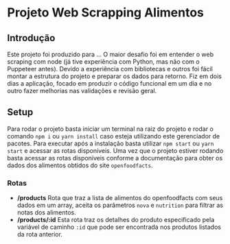 # Projeto Web Scrapping Alimentos

## Introdução

 Este projeto foi produzido para ...
 O maior desafio foi em entender o web scraping com node (já tive experiência com Python, mas não com o Puppeteer antes).
 Devido a experiência com bibliotecas e outros foi fácil montar a estrutura do projeto e preparar os dados para retorno.
 Fiz em dois dias a aplicação, focado em produzir o código funcional em um dia e no outro fazer melhorias nas validações e revisão geral.

## Setup

 Para rodar o projeto basta iniciar um terminal na raiz do projeto e rodar o comando `npm i` ou `yarn install` caso esteja utilizando este gerenciador de pacotes.
 Para executar após a instalação basta utilizar ```npm start``` ou ```yarn start``` e acessar as rotas disponíveis.
 Uma vez que o projeto estiver rodando basta acessar as rotas disponíveis conforme a documentação para obter os dados dos alimentos obtidos do site `openfoodfacts`.

### Rotas
* **/products** Rota que traz a lista de alimentos do openfoodfacts com seus dados em um array, aceita os parâmetros ```nova``` e ```nutrition``` para filtrar as notas dos alimentos.
* **/products/:id** Esta rota traz os detalhes do produto especificado pela variável de caminho ```:id``` que pode ser encontrada nos produtos listados da rota anterior.
